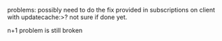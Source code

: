 problems:
possibly need to do the fix provided in subscriptions on client with updatecache:>? not sure if done yet.

n+1 problem is still broken

